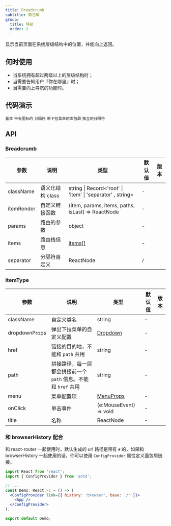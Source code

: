 ```yaml
---
title: Breadcrumb
subtitle: 面包屑
group:
  title: 导航
  order: 2
---
```


显示当前页面在系统层级结构中的位置，并能向上返回。

## 何时使用

- 当系统拥有超过两级以上的层级结构时；
- 当需要告知用户『你在哪里』时；
- 当需要向上导航的功能时。

## 代码演示

<!-- prettier-ignore -->
<code src="./demo/basic.tsx">基本</code>
<code src="./demo/withIcon.tsx">带有图标的</code>
<code src="./demo/separator.tsx">分隔符</code>
<code src="./demo/overlay.tsx">带下拉菜单的面包屑</code>
<code src="./demo/separator-component.tsx">独立的分隔符</code>

## API

### Breadcrumb

| 参数 | 说明 | 类型 | 默认值 | 版本 |
| --- | --- | --- | --- | --- |
| className | 语义化结构 class | string \| Record<'root' \| 'item' \| 'separator' , string> | - |  |
| itemRender | 自定义链接函数 | (item, params, items, paths, isLast) => ReactNode | - |  |
| params | 路由的参数 | object | - |  |
| items | 路由栈信息 | [items\[\]](#ItemType) | - |  |
| separator | 分隔符自定义 | ReactNode | `/` |  |

### ItemType

| 参数 | 说明 | 类型 | 默认值 | 版本 |
| --- | --- | --- | --- | --- |
| className | 自定义类名 | string | - |  |
| dropdownProps | 弹出下拉菜单的自定义配置 | [Dropdown](/components/dropdown-cn) | - |  |
| href | 链接的目的地，不能和 `path` 共用 | string | - |  |
| path | 拼接路径，每一层都会拼接前一个 `path` 信息。不能和 `href` 共用 | string | - |  |
| menu | 菜单配置项 | [MenuProps](/components/menu-cn/#api) | - |  |
| onClick | 单击事件 | (e:MouseEvent) => void | - |  |
| title | 名称 | ReactNode | - |  |

### 和 browserHistory 配合

和 react-router 一起使用时，默认生成的 url 路径是带有 `#` 的，如果和 browserHistory 一起使用的话，你可以使用 `ConfigProvider` 属性定义面包屑链接。

```jsx
import React from 'react';
import { ConfigProvider } from 'antd';

// ...
const Demo: React.FC = () => (
  <ConfigProvider link={{ history: 'browser', base: '/' }}>
    <App />
  </ConfigProvider>
);

export default Demo;
```
